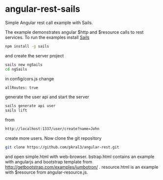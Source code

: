 # angular-rest-sails
Simple Angular rest call example with Sails.

The example demonstrates angular $http and $resource calls to
rest services. To run the examples install [Sails](http://sailsjs.org)

```sh
npm install -g sails 
```

and create the server project

```sh
sails new ngSails
cd ngSails
```

in config/cors.js change 
```sh
allRoutes: true
```
generate the user api and start the server

```sh
sails generate api user
sails lift
```

from 

```sh
http://localhost:1337/user/create?name=John
```

create more users. Now clone the git repository

```sh
git clone https://github.com/pkral3/angular-rest.git
```

and open simple.html with web-browser. bstrap.html contains
an example with angularjs and bootstrap template from 
http://getbootstrap.com/examples/jumbotron/ . resource.html
is an example with $resource from angular-resource.js.
